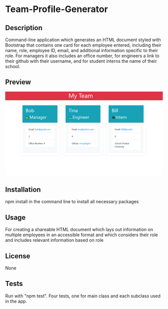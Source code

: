 # Team-Profile-Generator

## Description

Command-line application which generates an HTML document styled with Bootstrap that contains one card for each employee entered, including their name, role, employee ID, email, and additional information specific to their role. For managers it also includes an office number, for engineers a link to their github with their username, and for student interns the name of their school.

## Preview

![Website Preview Image](./dist/preview.png)

## Installation

npm install in the command line to install all necessary packages

## Usage

For creating a shareable HTML document which lays out information on multiple employees in an accessible format and which considers their role and includes relevant information based on role

## License

None

## Tests

Run with "npm test". Four tests, one for main class and each subclass used in the app. 

